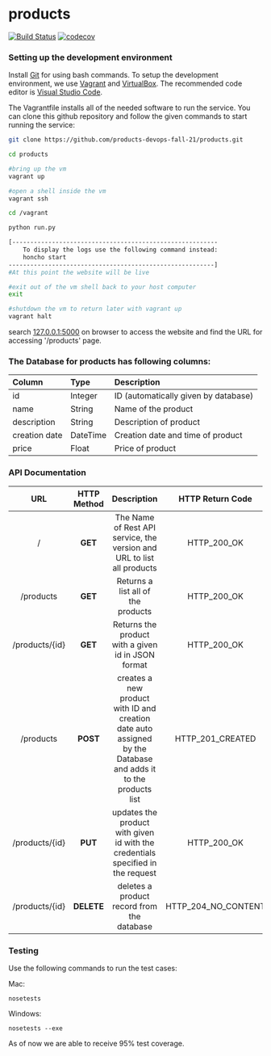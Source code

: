 # products

[![Build Status](https://app.travis-ci.com/sonawanemaitreya/products.svg?branch=master)](https://app.travis-ci.com/sonawanemaitreya/products)
[![codecov](https://codecov.io/gh/sonawanemaitreya/products/branch/master/graph/badge.svg?token=GVYT4K6RPM)](https://codecov.io/gh/sonawanemaitreya/products)

### Setting up the development environment
Install [Git](http://git-scm.com/downloads) for using bash commands.
To setup the development environment, we use [Vagrant](https://www.vagrantup.com/downloads) and [VirtualBox](https://www.virtualbox.org/wiki/Downloads). The recommended code editor is [Visual Studio Code](https://code.visualstudio.com/).

The Vagrantfile installs all of the needed software to run the service. You can clone this github repository and follow the given commands to start running the service:
 
```bash
git clone https://github.com/products-devops-fall-21/products.git  

cd products     

#bring up the vm
vagrant up 

#open a shell inside the vm
vagrant ssh 

cd /vagrant

python run.py

[---------------------------------------------------------
    To display the logs use the following command instead:
    honcho start
---------------------------------------------------------]
#At this point the website will be live

#exit out of the vm shell back to your host computer
exit 

#shutdown the vm to return later with vagrant up
vagrant halt 
```



search [127.0.0.1:5000](http://127.0.0.1:5000/) on browser to access the website and find the URL for accessing '/products' page.

### The Database for products has following columns:
| Column | Type | Description
| :--- | :--- | :--- |
| id | Integer | ID (automatically given by database) 
| name | String | Name of the product
| description | String | Description of product
| creation date | DateTime | Creation date and time of product
| price | Float | Price of product

### API Documentation

 |                 URL                 | HTTP Method |                         Description                          | HTTP Return Code |
| :---------------------------------: | :---------: | :----------------------------------------------------------: | :---------------:|
|              /           |   **GET**   |              The Name of Rest API service, the version and URL to list all products             |  HTTP_200_OK |
|              /products              |   **GET**   |              Returns a list all of the products              | HTTP_200_OK |
|           /products/{id}            |   **GET**   |             Returns the product with a given id in JSON format             | HTTP_200_OK |
|              /products              |  **POST**   | creates a new product with ID and creation date auto assigned by the Database and adds it to the products list | HTTP_201_CREATED |
|           /products/{id}            |   **PUT**   | updates the product with given id with the credentials specified in the request |  HTTP_200_OK |
|           /products/{id}            | **DELETE**  |           deletes a product record from the database           | HTTP_204_NO_CONTENT |

### Testing
Use the following commands to run the test cases:

Mac: 
```
nosetests
```
Windows: 
```
nosetests --exe
```

As of now we are able to receive 95% test coverage.
